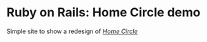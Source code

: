 # Ruby on Rails: Home Circle demo

Simple site to show a redesign of [*Home Circle*](https://www.homecircle.com)
